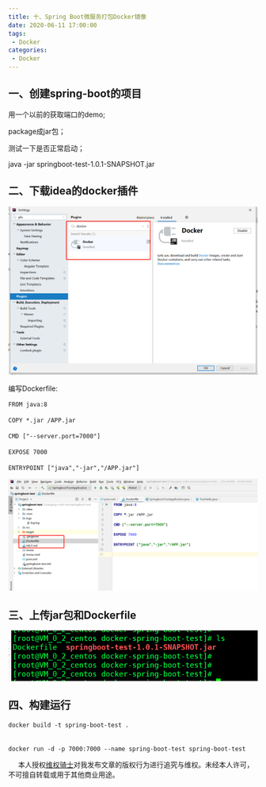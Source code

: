```yaml
---
title: 十、Spring Boot微服务打包Docker镜像
date: 2020-06-11 17:00:00
tags:
 - Docker
categories:
 - Docker
---
```






## 一、创建spring-boot的项目

用一个以前的获取端口的demo;<br>

package成jar包；<br>

测试一下是否正常启动；<br>

java -jar springboot-test-1.0.1-SNAPSHOT.jar<br>





## 二、下载idea的docker插件

![logo](./24.png)

编写Dockerfile:

```
FROM java:8

COPY *.jar /APP.jar

CMD ["--server.port=7000"]

EXPOSE 7000

ENTRYPOINT ["java","-jar","/APP.jar"]
```

![logo](./25.png)





## 三、上传jar包和Dockerfile

![logo](./26.png)

## 四、构建运行

```
docker build -t spring-boot-test .


docker run -d -p 7000:7000 --name spring-boot-test spring-boot-test

```















&nbsp;&nbsp;&nbsp;&nbsp; 本人授权[维权骑士](http://rightknights.com)对我发布文章的版权行为进行追究与维权。未经本人许可，不可擅自转载或用于其他商业用途。


